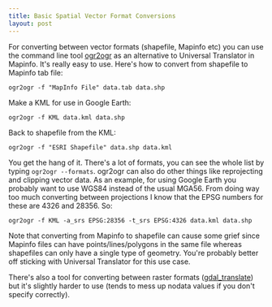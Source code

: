 ```yaml
---
title: Basic Spatial Vector Format Conversions
layout: post
---
```


For converting between vector formats (shapefile, Mapinfo etc) you can use the
command line tool [ogr2ogr](https://www.gdal.org/ogr2ogr.html) as an alternative
to Universal Translator in Mapinfo. It's really easy to use. Here's how to
convert from shapefile to Mapinfo tab file:

    ogr2ogr -f "MapInfo File" data.tab data.shp

Make a KML for use in Google Earth:

    ogr2ogr -f KML data.kml data.shp

Back to shapefile from the KML:

    ogr2ogr -f "ESRI Shapefile" data.shp data.kml

You get the hang of it. There's a lot of formats, you can see the whole list by
typing `ogr2ogr --formats`. ogr2ogr can also do other things like reprojecting
and clipping vector data. As an example, for using Google Earth you probably
want to use WGS84 instead of the usual MGA56. From doing way too much
converting between projections I know that the EPSG numbers for these are 4326
and 28356. So:

    ogr2ogr -f KML -a_srs EPSG:28356 -t_srs EPSG:4326 data.kml data.shp

Note that converting from Mapinfo to shapefile can cause some grief since
Mapinfo files can have points/lines/polygons in the same file whereas
shapefiles can only have a single type of geometry. You're probably better off
sticking with Universal Translator for this use case.

There's also a tool for converting between raster formats ([gdal_translate](https://www.gdal.org/gdal_translate.html)) but
it's slightly harder to use (tends to mess up nodata values if you don't
specify correctly).
